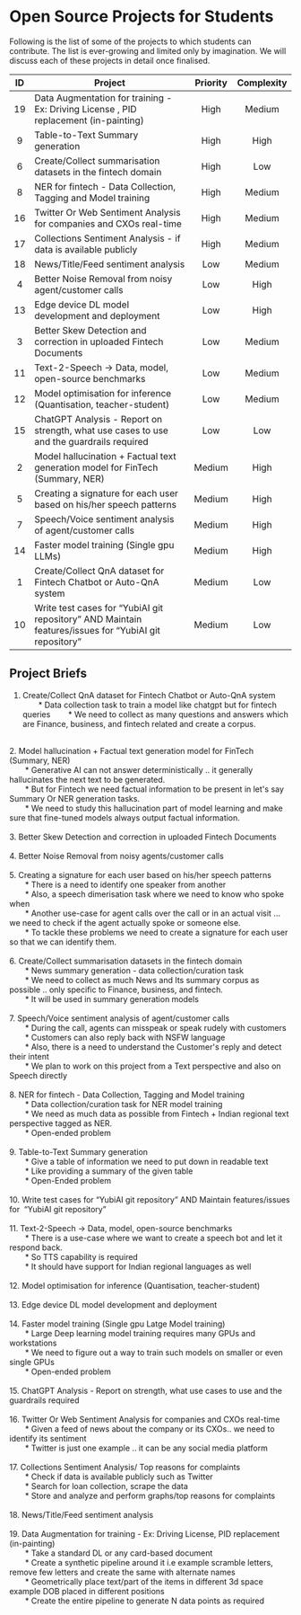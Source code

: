 # Open Source Projects for Students

Following is the list of some of the projects to which students can contribute. The list is ever-growing and limited only by imagination. We will discuss each of these projects in detail once finalised.

| ID | Project                                                                                                | Priority  | Complexity |
|:--:|--------------------------------------------------------------------------------------------------------|:---------:|:----------:|
| 19 | Data Augmentation for training - Ex: Driving License , PID replacement (in-painting)                   |    High   |   Medium   |
| 9  | Table-to-Text Summary generation                                                                       |    High   |    High    |
| 6  | Create/Collect summarisation datasets in the fintech domain                                            |    High   |     Low    |
| 8  | NER for fintech - Data Collection, Tagging and Model training                                          |    High   |   Medium   |
| 16 | Twitter Or Web Sentiment Analysis for companies and CXOs real-time                                     |    High   |   Medium   |
| 17 | Collections Sentiment Analysis - if data is available publicly                                         |    High   |   Medium   |
| 18 | News/Title/Feed sentiment analysis                                                                     |    Low    |   Medium   |
| 4  | Better Noise Removal from noisy agent/customer calls                                                   |    Low    |    High    |
| 13 | Edge device DL model development and deployment                                                        |    Low    |    High    |
| 3  | Better Skew Detection and correction in uploaded Fintech Documents                                     |    Low    |   Medium   |
| 11 | Text-2-Speech → Data, model, open-source benchmarks                                                    |    Low    |   Medium   |
| 12 | Model optimisation for inference (Quantisation, teacher-student)                                       |    Low    |   Medium   |
| 15 | ChatGPT Analysis - Report on strength, what use cases to use and the guardrails required               |    Low    |     Low    |
| 2  | Model hallucination + Factual text generation model for FinTech (Summary, NER)                         |   Medium  |    High    |
| 5  | Creating a signature for each user based on his/her speech patterns                                    |   Medium  |    High    |
| 7  | Speech/Voice sentiment analysis of agent/customer calls                                                |   Medium  |    High    |
| 14 | Faster model training (Single gpu LLMs)                                                                |   Medium  |    High    |
| 1  | Create/Collect QnA dataset for Fintech Chatbot or Auto-QnA system                                      |   Medium  |     Low    |
| 10 | Write test cases for “YubiAI git repository” AND Maintain features/issues for  “YubiAI git repository” |   Medium  |     Low    |

## Project Briefs

1. Create/Collect QnA dataset for Fintech Chatbot or Auto-QnA system
&emsp;&emsp;* Data collection task to train a model like chatgpt but for fintech queries
&emsp;&emsp;* We need to collect as many questions and answers which are Finance, business, and fintech related and create a corpus.
</br>
2. Model hallucination + Factual text generation model for FinTech (Summary, NER)</br>
&emsp;&emsp;* Generative AI can not answer deterministically .. it generally hallucinates the next text to be generated. </br>
&emsp;&emsp;* But for Fintech we need factual information to be present in let's say Summary Or NER generation tasks.</br>
&emsp;&emsp;* We need to study this hallucination part of model learning and make sure that fine-tuned models always output factual information.</br>
</br>
3. Better Skew Detection and correction in uploaded Fintech Documents</br>
</br>
4. Better Noise Removal from noisy agents/customer calls</br>
</br>
5. Creating a signature for each user based on his/her speech patterns</br>
&emsp;&emsp;* There is a need to identify one speaker from another </br>
&emsp;&emsp;* Also, a speech dimerisation task where we need to know who spoke when</br>
&emsp;&emsp;* Another use-case for agent calls over the call or in an actual visit … we need to check if the agent actually spoke or someone else. </br>
&emsp;&emsp;* To tackle these problems we need to create a signature for each user so that we can identify them.</br>
</br>
6. Create/Collect summarisation datasets in the fintech domain</br>
&emsp;&emsp;* News summary generation - data collection/curation task</br>
&emsp;&emsp;* We need to collect as much News and Its summary corpus as possible .. only specific to Finance, business, and fintech.</br>
&emsp;&emsp;* It will be used in summary generation models</br>
</br>
7. Speech/Voice sentiment analysis of agent/customer calls</br>
&emsp;&emsp;* During the call, agents can misspeak or speak rudely with customers</br>
&emsp;&emsp;* Customers can also reply back with NSFW language</br>
&emsp;&emsp;* Also, there is a need to understand the Customer's reply and detect their intent</br>
&emsp;&emsp;* We plan to work on this project from a Text perspective and also on Speech directly</br>
</br>
8. NER for fintech - Data Collection, Tagging and Model training</br>
&emsp;&emsp;* Data collection/curation task for NER model training</br>
&emsp;&emsp;* We need as much data as possible from Fintech + Indian regional text perspective tagged as NER. </br>
&emsp;&emsp;* Open-ended problem</br>
</br>
9. Table-to-Text Summary generation</br>
&emsp;&emsp;* Give a table of information we need to put down in readable text</br>
&emsp;&emsp;* Like providing a summary of the given table </br>
&emsp;&emsp;* Open-Ended problem</br>
</br>
10. Write test cases for “YubiAI git repository” AND Maintain features/issues for  “YubiAI git repository”</br>
</br>
11. Text-2-Speech → Data, model, open-source benchmarks</br>
&emsp;&emsp;* There is a use-case where we want to create a speech bot and let it respond back.</br>
&emsp;&emsp;* So TTS capability is required </br>
&emsp;&emsp;* It should have support for Indian regional languages as well</br>
</br>
12. Model optimisation for inference (Quantisation, teacher-student)</br>
</br>
13. Edge device DL model development and deployment</br>
</br>
14. Faster model training (Single gpu Latge Model training)</br>
&emsp;&emsp;* Large Deep learning model training requires many GPUs and workstations</br>
&emsp;&emsp;* We need to figure out a way to train such models on smaller or even single GPUs</br>
&emsp;&emsp;* Open-ended problem</br>
</br>
15. ChatGPT Analysis - Report on strength, what use cases to use and the guardrails required</br>
</br>
16. Twitter Or Web Sentiment Analysis for companies and CXOs real-time</br>
&emsp;&emsp;* Given a feed of news about the company or its CXOs.. we need to identify its sentiment</br>
&emsp;&emsp;* Twitter is just one example .. it can be any social media platform</br>
</br>
17. Collections Sentiment Analysis/ Top reasons for complaints </br>
&emsp;&emsp;* Check if data is available publicly such as Twitter </br>
&emsp;&emsp;* Search for loan collection, scrape the data</br>
&emsp;&emsp;* Store and analyze and perform graphs/top reasons for complaints </br>
</br>
18. News/Title/Feed sentiment analysis</br>
</br>
19. Data Augmentation for training - Ex: Driving License, PID replacement (in-painting)</br>
&emsp;&emsp;* Take a standard DL or any card-based document </br>
&emsp;&emsp;* Create a synthetic pipeline around it i.e example scramble letters, remove few letters and create the same with alternate names </br>
&emsp;&emsp;* Geometrically place text/part of the items in different 3d space example DOB placed in different positions</br>
&emsp;&emsp;* Create the entire pipeline to generate N data points as required </br>
</br>